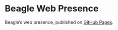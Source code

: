 # Beagle Web Presence

Beagle’s web presence, published on [GitHub Pages](https://Beagle-PSE.github.io/Beagle/branches/closePresentation).